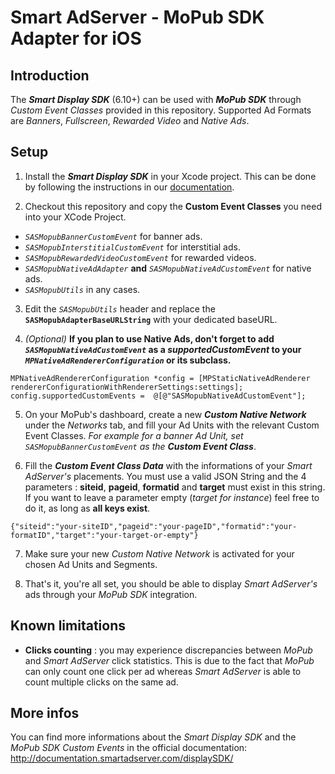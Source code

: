 Smart AdServer - MoPub SDK Adapter for iOS
==============================================

Introduction
------------

The **_Smart Display SDK_** (6.10+) can be used with **_MoPub SDK_** through _Custom Event Classes_ provided in this repository.
Supported Ad Formats are _Banners_, _Fullscreen_, _Rewarded Video_ and _Native Ads_.


Setup
-----

1) Install the **_Smart Display SDK_** in your Xcode project. This can be done by following the instructions in our [documentation](http://help.smartadserver.com/iOS/V6.10/#IntegrationGuides/Installation.htm%3FTocPath%3DGetting%20started%7C_____1).

2) Checkout this repository and copy the **Custom Event Classes** you need into your XCode Project.
  * _`SASMopubBannerCustomEvent`_ for banner ads.
  * _`SASMopubInterstitialCustomEvent`_ for interstitial ads.
  * _`SASMopubRewardedVideoCustomEvent`_ for rewarded videos.
  * _`SASMopubNativeAdAdapter`_ **and** _`SASMopubNativeAdCustomEvent`_ for native ads.
  * _`SASMopubUtils`_ in any cases.

3) Edit the _`SASMopubUtils`_ header and replace the **`SASMopubAdapterBaseURLString`** with your dedicated baseURL.

4) _(Optional)_ **If you plan to use Native Ads, don't forget to add _`SASMopubNativeAdCustomEvent`_ as a _supportedCustomEvent_ to your _`MPNativeAdRendererConfiguration`_ or its subclass.**
  ```
  MPNativeAdRendererConfiguration *config = [MPStaticNativeAdRenderer rendererConfigurationWithRendererSettings:settings];
  config.supportedCustomEvents =  @[@"SASMopubNativeAdCustomEvent"];
  ```

5) On your MoPub's dashboard, create a new ***Custom Native Network*** under the _Networks_ tab, and fill your Ad Units with the relevant Custom Event Classes. _For example for a banner Ad Unit, set `SASMopubBannerCustomEvent` as the **Custom Event Class**_.

6) Fill the _**Custom Event Class Data**_ with the informations of your _Smart AdServer's_ placements. You must use a valid JSON String and the 4 parameters : **siteid**, **pageid**, **formatid** and **target** must exist in this string. If you want to leave a parameter empty (_target for instance_) feel free to do it, as long as **all keys exist**.
  ```
  {"siteid":"your-siteID","pageid":"your-pageID","formatid":"your-formatID","target":"your-target-or-empty"}
  ```

7) Make sure your new _Custom Native Network_ is activated for your chosen Ad Units and Segments.

8) That's it, you're all set, you should be able to display _Smart AdServer's_ ads through your _MoPub SDK_ integration.


Known limitations
-----------------

- **Clicks counting** : you may experience discrepancies between _MoPub_ and _Smart AdServer_ click statistics. This is due to the fact that _MoPub_ can only count one click per ad whereas _Smart AdServer_ is able to count multiple clicks on the same ad.


More infos
----------

You can find more informations about the _Smart Display SDK_ and the _MoPub SDK Custom Events_ in the official documentation: http://documentation.smartadserver.com/displaySDK/
